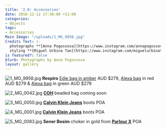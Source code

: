 ```yaml
---
title: '2.0: Accessories'
date: 2018-12-12 17:30:00 +11:00
categories:
- Objects
tags:
- Accessories
Main Image: "/uploads/1_MG_9958.jpg"
Credits Text: |-
  photographs **[Anna Pogossova](https://www.instagram.com/annapogossova/)** at **[B&A](https://www.instagram.com/barepsau/)**
  styling **[Miguel Urbina Tan](https://www.instagram.com/miguelurbinatan/)**
is featured?: false
blurb: Photographs by Anna Pogossova
layout: gallery
---
```


![1_MG_9958.jpg](/uploads/1_MG_9958.jpg)
**Respiro** [Edie bag in amber](https://valetstudio.com/collections/bags-from-respiro-studio/products/edie-bag-in-amber) AUD $279, [Alexa bag](https://valetstudio.com/collections/bags-from-respiro-studio/products/alexa-bag-in-red-x-incu) in red AUD $279 & [Alexa bag](https://valetstudio.com/collections/bags-from-respiro-studio/products/alexa-bag-in-green) in green AUD $279

![2_MG_0042.jpg](/uploads/2_MG_0042.jpg)
**[COH](https://chroniclesofher.com/shop/)** beaded bag coming soon

![3_MG_0050.jpg](/uploads/3_MG_0050.jpg)
**[Calvin Klein Jeans](Calvinklein.com.au )** boots POA

![4_MG_0001.jpg](/uploads/4_MG_0001.jpg)
**[Calvin Klein Jeans](Calvinklein.com.au )** boots POA

![5_MG_0083.jpg](/uploads/5_MG_0083.jpg)
**Sener Besim** choker in gold from **[Parlour X](https://www.parlourx.com/brands/sener-besim/choker-gold.html)** POA
